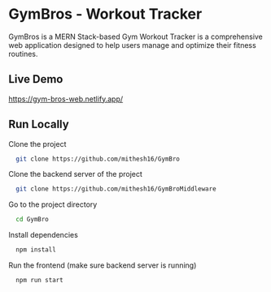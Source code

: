 
# GymBros - Workout Tracker

GymBros is a MERN Stack-based Gym Workout Tracker is a comprehensive web application designed to help users manage and optimize their fitness routines.


## Live Demo

https://gym-bros-web.netlify.app/


## Run Locally

Clone the project

```bash
  git clone https://github.com/mithesh16/GymBro
```

Clone the backend server of the project

```bash
  git clone https://github.com/mithesh16/GymBroMiddleware
```

Go to the project directory

```bash
  cd GymBro
```

Install dependencies

```bash
  npm install
```

Run the frontend (make sure backend server is running)

```bash
  npm run start
```

